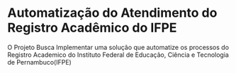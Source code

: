 # Automatização do Atendimento do Registro Acadêmico do IFPE

O Projeto Busca Implementar uma solução que automatize os processos do Registro Academico do Instituto Federal de Educação, Ciência e Tecnologia de Pernambuco(IFPE)
